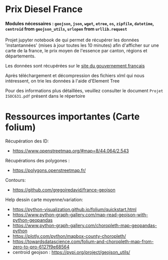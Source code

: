 


# Prix Diesel France

<h4> Modules nécessaires : <code>geojson</code>, <code>json</code>, <code>wget</code>, <code>etree</code>, <code>os</code>, <code>zipfile</code>, <code>datetime</code>, <code>centroid</code> from <code>geojson_utils</code>, <code>urlopen</code> from <code>urllib.request</code></h4>
<p>Projet jupyter notebook de qui permet de récupérer les données 'instantannées' (mises à jour toutes les 10 minutes) afin d'afficher sur une carte de la france, le prix moyen de l'essence par canton, régions et départements.</p>

<p> Les données sont récupérées sur le <a href = "https://www.prix-carburants.gouv.fr/rubrique/opendata/">site du gouvernement français</a></p>
<p> Après téléchargement et décompression des fichiers xlml qui nous intéressent, on trie les données à l'aide d'Element Tree</p>
<p> Pour des informations plus détaillées, veuillez consulter le document <code>Projet ISOC631.pdf</code> présent dans le répertoire</p>


# Ressources importantes (Carte folium)
Récupération des ID:
  * https://www.openstreetmap.org/#map=8/44.064/2.543

Récupérations des polygones :
  * https://polygons.openstreetmap.fr/

Contours:
 * https://github.com/gregoiredavid/france-geojson

Help dessin carte moyenne/variation:
 * https://python-visualization.github.io/folium/quickstart.html
 * https://www.python-graph-gallery.com/map-read-geojson-with-python-geopandas
 * https://www.python-graph-gallery.com/choropleth-map-geopandas-python
 * https://plotly.com/python/mapbox-county-choropleth/
 * https://towardsdatascience.com/folium-and-choropleth-map-from-zero-to-pro-6127f9e68564
 * centroid geojson : https://pypi.org/project/geojson_utils/
